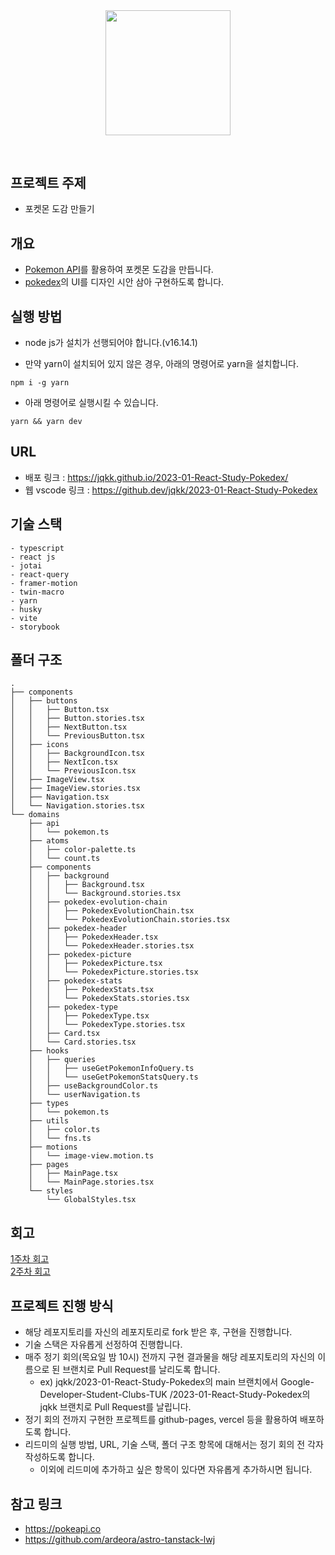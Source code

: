 <div align="middle" style="margin-bottom: 60px">
  <img src="https://assets.pokemon.com/assets/cms2/img/pokedex/full/007.png" width="200">
</div>
  
## 프로젝트 주제
- 포켓몬 도감 만들기

## 개요

- [Pokemon API](https://pokeapi.co/)를 활용하여 포켓몬 도감을 만듭니다.
- [pokedex](https://lwj.aryandeora.com/pokedex-complete)의 UI를 디자인 시안 삼아 구현하도록 합니다.

## 실행 방법

- node js가 설치가 선행되어야 합니다.(v16.14.1)

- 만약 yarn이 설치되어 있지 않은 경우, 아래의 명령어로 yarn을 설치합니다.

```shell
npm i -g yarn
```

- 아래 명령어로 실행시킬 수 있습니다.

```shell
yarn && yarn dev
```

## URL

- 배포 링크 : https://jqkk.github.io/2023-01-React-Study-Pokedex/
- 웹 vscode 링크 : https://github.dev/jqkk/2023-01-React-Study-Pokedex

## 기술 스택

```
- typescript
- react js
- jotai
- react-query
- framer-motion
- twin-macro
- yarn
- husky
- vite
- storybook
```

## 폴더 구조

```
.
├── components
│   ├── buttons
│   │   ├── Button.tsx
│   │   ├── Button.stories.tsx
│   │   ├── NextButton.tsx
│   │   └── PreviousButton.tsx
│   ├── icons
│   │   ├── BackgroundIcon.tsx
│   │   ├── NextIcon.tsx
│   │   └── PreviousIcon.tsx
│   ├── ImageView.tsx
│   ├── ImageView.stories.tsx
│   ├── Navigation.tsx
│   └── Navigation.stories.tsx
└── domains
    ├── api
    │   └── pokemon.ts
    ├── atoms
    │   ├── color-palette.ts
    │   └── count.ts
    ├── components
    │   ├── background
    │   │   ├── Background.tsx
    │   │   └── Background.stories.tsx
    │   ├── pokedex-evolution-chain
    │   │   ├── PokedexEvolutionChain.tsx
    │   │   └── PokedexEvolutionChain.stories.tsx
    │   ├── pokedex-header
    │   │   ├── PokedexHeader.tsx
    │   │   └── PokedexHeader.stories.tsx
    │   ├── pokedex-picture
    │   │   ├── PokedexPicture.tsx
    │   │   └── PokedexPicture.stories.tsx
    │   ├── pokedex-stats
    │   │   ├── PokedexStats.tsx
    │   │   └── PokedexStats.stories.tsx
    │   ├── pokedex-type
    │   │   ├── PokedexType.tsx
    │   │   └── PokedexType.stories.tsx
    │   ├── Card.tsx
    │   └── Card.stories.tsx
    ├── hooks
    │   ├── queries
    │   │   ├── useGetPokemonInfoQuery.ts
    │   │   └── useGetPokemonStatsQuery.ts
    │   ├── useBackgroundColor.ts
    │   └── userNavigation.ts
    ├── types
    │   └── pokemon.ts
    ├── utils
    │   ├── color.ts
    │   └── fns.ts
    ├── motions
    │   └── image-view.motion.ts
    ├── pages
    │   ├── MainPage.tsx
    │   └── MainPage.stories.tsx
    └── styles
        └── GlobalStyles.tsx
```

## 회고

[1주차 회고](./docs/1주차.md) <br/>
[2주차 회고](./docs/2주차.md)

## 프로젝트 진행 방식

- 해당 레포지토리를 자신의 레포지토리로 fork 받은 후, 구현을 진행합니다.
- 기술 스택은 자유롭게 선정하여 진행합니다.
- 매주 정기 회의(목요일 밤 10시) 전까지 구현 결과물을 해당 레포지토리의 자신의 이름으로 된 브랜치로 Pull Request를 날리도록 합니다.
  - ex) jqkk/2023-01-React-Study-Pokedex의 main 브랜치에서 Google-Developer-Student-Clubs-TUK
    /2023-01-React-Study-Pokedex의 jqkk 브랜치로 Pull Request를 날립니다.
- 정기 회의 전까지 구현한 프로젝트를 github-pages, vercel 등을 활용하여 배포하도록 합니다.
- 리드미의 실행 방법, URL, 기술 스택, 폴더 구조 항목에 대해서는 정기 회의 전 각자 작성하도록 합니다.
  - 이외에 리드미에 추가하고 싶은 항목이 있다면 자유롭게 추가하시면 됩니다.

## 참고 링크

- https://pokeapi.co
- https://github.com/ardeora/astro-tanstack-lwj

